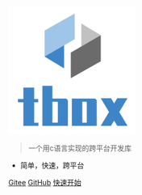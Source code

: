 <img src="/assets/img/logo_text.png" width="50%" />

> 一个用c语言实现的跨平台开发库

- 简单，快速，跨平台

[Gitee](https://gitee.com/tboox/tbox/)
[GitHub](https://github.com/tboox/tbox/)
[快速开始](/zh-cn/getting_started)

